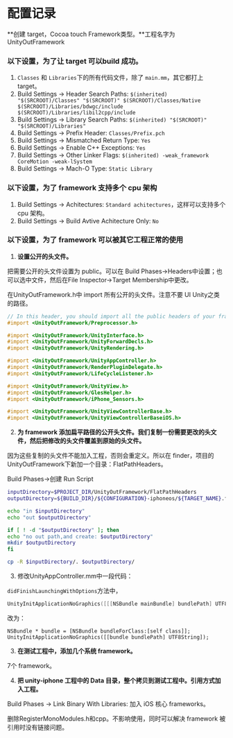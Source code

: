# 配置记录

**创建 target，Cocoa touch Framework类型。**工程名字为 UnityOutFramework

### 以下设置，为了让 target 可以build 成功。

1. `Classes` 和 `Libraries`下的所有代码文件，除了 `main.mm`，其它都打上 target。
2. Build Settings -> Header Search Paths: `$(inherited) "$(SRCROOT)/Classes" "$(SRCROOT)" $(SRCROOT)/Classes/Native $(SRCROOT)/Libraries/bdwgc/include $(SRCROOT)/Libraries/libil2cpp/include`
3. Build Settings -> Library Search Paths: `$(inherited) "$(SRCROOT)" "$(SRCROOT)/Libraries"`
4. Build Settings -> Prefix Header: `Classes/Prefix.pch`
5. Build Settings -> Mismatched Return Type: `Yes`
6. Build Settings -> Enable C++ Exceptions: `Yes`
7. Build Settings -> Other Linker Flags: `$(inherited) -weak_framework CoreMotion -weak-lSystem`
8. Build Settings -> Mach-O Type: `Static Library`


### 以下设置，为了 framework 支持多个 cpu 架构

1. Build Settings -> Achitectures: `Standard achitectures`，这样可以支持多个 cpu 架构。
2. Build Settings -> Build Avtive Achitecture Only: `No`

### 以下设置，为了 framework 可以被其它工程正常的使用

1. **设置公开的头文件。**

把需要公开的头文件设置为 public。可以在 Build Phases->Headers中设置；也可以选中文件，然后在File Inspector->Target Membership中更改。

在UnityOutFramework.h中 import 所有公开的头文件。注意不要 UI Unity之类的路径。

```objective-c
// In this header, you should import all the public headers of your framework using statements like #import <UnityOutFramework/PublicHeader.h>
#import <UnityOutFramework/Preprocessor.h>

#import <UnityOutFramework/UnityInterface.h>
#import <UnityOutFramework/UnityForwardDecls.h>
#import <UnityOutFramework/UnityRendering.h>

#import <UnityOutFramework/UnityAppController.h>
#import <UnityOutFramework/RenderPluginDelegate.h>
#import <UnityOutFramework/LifeCycleListener.h>

#import <UnityOutFramework/UnityView.h>
#import <UnityOutFramework/GlesHelper.h>
#import <UnityOutFramework/iPhone_Sensors.h>

#import <UnityOutFramework/UnityViewControllerBase.h>
#import <UnityOutFramework/UnityViewControllerBaseiOS.h>
```

2. **为 framework 添加扁平路径的公开头文件。我们复制一份需要更改的头文件，然后把修改的头文件覆盖到原始的头文件。**

因为这些复制的头文件不能加入工程，否则会重定义。所以在 finder，项目的UnityOutFramework下新加一个目录：FlatPathHeaders。

Build Phases->创建 Run Script

```sh
inputDirectory=$PROJECT_DIR/UnityOutFramework/FlatPathHeaders
outputDirectory=${BUILD_DIR}/${CONFIGURATION}-iphoneos/${TARGET_NAME}.framework/Headers

echo "in $inputDirectory"
echo "out $outputDirectory"

if [ ! -d "$outputDirectory" ]; then
echo "no out path,and create: $outputDirectory"
mkdir $outputDirectory
fi

cp -R $inputDirectory/. $outputDirectory/
```

3. 修改UnityAppController.mm中一段代码：

`didFinishLaunchingWithOptions`方法中，

```objective-c
UnityInitApplicationNoGraphics([[[NSBundle mainBundle] bundlePath] UTF8String]);
```

改为：

```
NSBundle * bundle = [NSBundle bundleForClass:[self class]];
UnityInitApplicationNoGraphics([[bundle bundlePath] UTF8String]);
```

3. **在测试工程中，添加几个系统 framework。**

7个 framework。



4. **把 unity-iphone 工程中的 Data 目录，整个拷贝到测试工程中。引用方式加入工程。**











Build Phases -> Link Binary With Libraries:  加入 iOS 核心 frameworks。

删除RegisterMonoModules.h和cpp。不影响使用，同时可以解决 framework 被引用时没有链接问题。